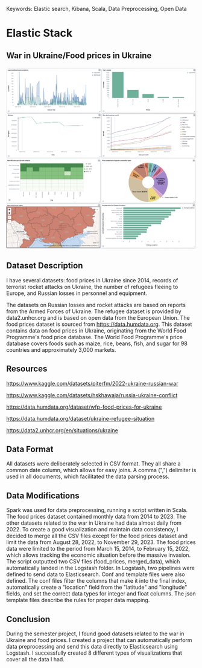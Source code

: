Keywords: Elastic search, Kibana, Scala, Data Preprocessing, Open Data

# Elastic Stack

## War in Ukraine/Food prices in Ukraine 

![Alt text](./elk/screenshot1.png "Part1")
![Alt text](./elk/screenshot2.png "Part2")


## Dataset Description

I have several datasets: food prices in Ukraine since 2014, records of terrorist rocket attacks on Ukraine, the number of refugees fleeing to Europe, and Russian losses in personnel and equipment.

The datasets on Russian losses and rocket attacks are based on reports from the Armed Forces of Ukraine. The refugee dataset is provided by data2.unhcr.org and is based on open data from the European Union. The food prices dataset is sourced from https://data.humdata.org. This dataset contains data on food prices in Ukraine, originating from the World Food Programme's food price database. The World Food Programme's price database covers foods such as maize, rice, beans, fish, and sugar for 98 countries and approximately 3,000 markets.


## Resources

https://www.kaggle.com/datasets/piterfm/2022-ukraine-russian-war

https://www.kaggle.com/datasets/hskhawaja/russia-ukraine-conflict

https://data.humdata.org/dataset/wfp-food-prices-for-ukraine

https://data.humdata.org/dataset/ukraine-refugee-situation

https://data2.unhcr.org/en/situations/ukraine


## Data Format
All datasets were deliberately selected in CSV format. They all share a common date column, which allows for easy joins. A comma (",") delimiter is used in all documents, which facilitated the data parsing process.

## Data Modifications
Spark was used for data preprocessing, running a script written in Scala. The food prices dataset contained monthly data from 2014 to 2023. The other datasets related to the war in Ukraine had data almost daily from 2022. To create a good visualization and maintain data consistency, I decided to merge all the CSV files except for the food prices dataset and limit the data from August 28, 2022, to November 29, 2023. The food prices data were limited to the period from March 15, 2014, to February 15, 2022, which allows tracking the economic situation before the massive invasion. The script outputted two CSV files (food_prices, merged_data), which automatically landed in the Logstash folder. In Logstash, two pipelines were defined to send data to Elasticsearch. Conf and template files were also defined. The conf files filter the columns that make it into the final index, automatically create a "location" field from the "latitude" and "longitude" fields, and set the correct data types for integer and float columns. The json template files describe the rules for proper data mapping.

## Conclusion
During the semester project, I found good datasets related to the war in Ukraine and food prices. I created a project that can automatically perform data preprocessing and send this data directly to Elasticsearch using Logstash. I successfully created 8 different types of visualizations that cover all the data I had.
